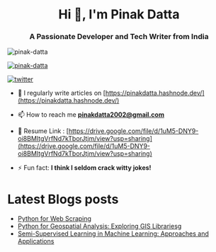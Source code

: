 <h1 align="center">Hi 👋, I'm Pinak Datta</h1>
<h3 align="center">A Passionate Developer and Tech Writer from India</h3>

<p align="left"> <img src="https://komarev.com/ghpvc/?username=pinak-datta&label=Profile%20views&color=0e75b6&style=flat" alt="pinak-datta" /> </p>

<p align="left"> <a href="https://github.com/ryo-ma/github-profile-trophy"><img src="https://github-profile-trophy.vercel.app/?username=pinak-datta" alt="pinak-datta" /></a> </p>

<p align="left">    <a href="https://twitter.com/pinakdatta2002"><img alt="twitter" src="https://img.shields.io/badge/twitter-00ACEE?style=for-the-badge&logo=twitter&logoColor=white"></a>
 </p>

- 📝 I regularly write articles on [https://pinakdatta.hashnode.dev/](https://pinakdatta.hashnode.dev/)

- 📫 How to reach me **pinakdatta2002@gmail.com**

- 📄 Resume Link : [https://drive.google.com/file/d/1uM5-DNY9-oi8BMItgVrfNd7kTborJtjm/view?usp=sharing](https://drive.google.com/file/d/1uM5-DNY9-oi8BMItgVrfNd7kTborJtjm/view?usp=sharing)

- ⚡ Fun fact: **I think I seldom crack witty jokes!**

# Latest Blogs posts
<!-- HASHNODE_BLOG:START -->
- [Python for Web Scraping](https://medium.com/@pinakdatta/python-for-web-scraping-extracting-insights-from-the-web-fd8e98d94b47)
- [Python for Geospatial Analysis: Exploring GIS Librariesg](https://medium.com/@pinakdatta/python-for-geospatial-analysis-exploring-gis-libraries-b999669d3ee9)
- [Semi-Supervised Learning in Machine Learning: Approaches and Applications](https://medium.com/@pinakdatta/semi-supervised-learning-in-machine-learning-approaches-and-applications-8f60fb45e9d6)

